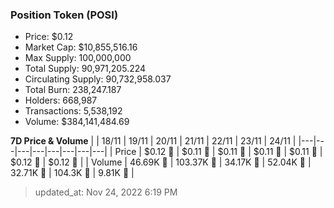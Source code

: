 
  ### Position Token (POSI)
  - Price: $0.12
  - Market Cap: $10,855,516.16
  - Max Supply: 100,000,000
  - Total Supply: 90,971,205.224
  - Circulating Supply: 90,732,958.037
  - Total Burn: 238,247.187
  - Holders: 668,987
  - Transactions: 5,538,192
  - Volume: $384,141,484.69

  **7D Price & Volume**
  | | 18&#x2F;11 | 19&#x2F;11 | 20&#x2F;11 | 21&#x2F;11 | 22&#x2F;11 | 23&#x2F;11 | 24&#x2F;11 |
  |---|---|---|---|---|---|---|---|
  | Price | $0.12 🚀 | $0.11 🔻 | $0.11 🔻 | $0.11 🔻 | $0.11 🚀 | $0.12 🚀 | $0.12 🔻 |
  | Volume | 46.69K 🔻 | 103.37K 🚀 | 34.17K 🔻 | 52.04K 🚀 | 32.71K 🔻 | 104.3K 🚀 | 9.81K 🔻 |

  > updated_at: Nov 24, 2022 6:19 PM
